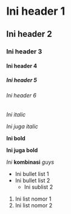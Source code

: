 # Ini header 1
## Ini header 2
### Ini header 3
#### Ini header 4
##### Ini header 5
###### Ini header 6

*Ini italic*

_Ini juga italic_

**Ini bold**

__Ini juga bold__

*Ini* **kombinasi** *guys*

- Ini bullet list 1
- Ini bullet list 2
  - Ini sublist 2
  
1. Ini list nomor 1
2. Ini list nomor 2
